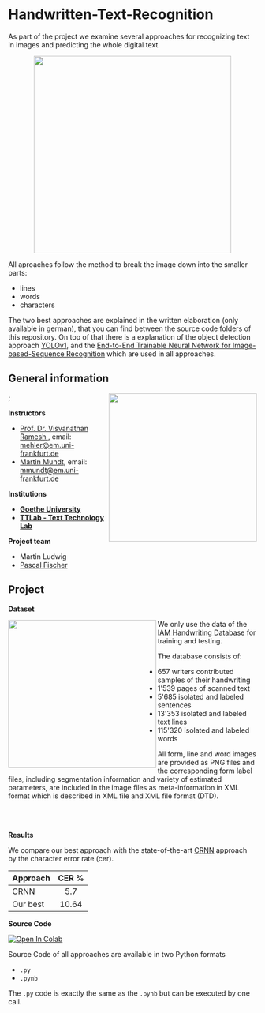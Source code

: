 # Handwritten-Text-Recognition
As part of the project we examine several approaches for recognizing text in images and predicting the whole digital text.

<p align="center">                                                                                                                    
    <img align="top" width="400" height="" src="https://upload.wikimedia.org/wikipedia/commons/8/88/Handwritten_text_recognition.jpg">
</p>

All aproaches follow the method to break the image down into the smaller parts:
* lines
* words
* characters

The two best approaches are explained in the written elaboration (only available in german), that you can find between the source code folders of this repository.
On top of that there is a explanation of the object detection approach [YOLOv1](https://arxiv.org/pdf/1506.02640.pdf), and the [End-to-End Trainable Neural Network for Image-based-Sequence Recognition](https://arxiv.org/pdf/1507.05717.pdf) which are used in all approaches.

## General information
<img align="right" width="300" height="" src="https://upload.wikimedia.org/wikipedia/commons/1/1e/Logo-Goethe-University-Frankfurt-am-Main.svg">;

**Instructors**
* [Prof. Dr. Visvanathan Ramesh ](http://www.ccc.cs.uni-frankfurt.de/people/), email: mehler@em.uni-frankfurt.de
* [Martin Mundt](https://martin-mundt.com/), email: mmundt@em.uni-frankfurt.de

**Institutions**
* **[Goethe University](http://www.informatik.uni-frankfurt.de/index.php/en/)**
* **[TTLab - Text Technology Lab](https://www.texttechnologylab.org/)**

**Project team**
* Martin Ludwig
* [Pascal Fischer](https://github.com/Psarpei)


## Project

**Dataset**

<img align="left" width="300" height="" src="https://fki.tic.heia-fr.ch/static/img/a01-122.jpg">

We only use the data of the [IAM Handwriting Database](https://fki.tic.heia-fr.ch/databases/iam-handwriting-database) for training and testing.

The database consists of:

* 657 writers contributed samples of their handwriting
* 1'539 pages of scanned text
* 5'685 isolated and labeled sentences
* 13'353 isolated and labeled text lines
* 115'320 isolated and labeled words

All form, line and word images are provided as PNG files and the corresponding form label files, including segmentation information and variety of estimated parameters, are included in the image files as meta-information in XML format which is described in XML file and XML file format (DTD).

<br/><br/>

**Results**

We compare our best approach with the state-of-the-art [CRNN](https://arxiv.org/pdf/1507.05717.pdf) approach by the character error rate (cer).

| Approach | CER % |
| ---------|:-----:| 
| CRNN     | 5.7   |
| Our best | 10.64 |

**Source Code**

<a href="https://colab.research.google.com/github/googlecolab/colabtools/blob/master/notebooks/colab-github-demo.ipynb">
  <img src="https://colab.research.google.com/assets/colab-badge.svg" alt="Open In Colab"/>
</a>

Source Code of all approaches are available in two Python formats

* `.py`
* `.pynb`

The `.py` code is exactly the same as the `.pynb` but can be executed by one call.
